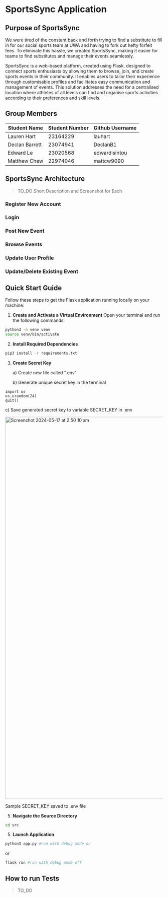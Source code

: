 # SportsSync Application

## Purpose of SportsSync

We were tired of the constant back and forth trying to find a substitute to fill in for our social sports team at UWA and having to fork out hefty forfeit fees. To eliminate this hassle, we created SportsSync, making it easier for teams to find substitutes and manage their events seamlessly.

SportsSync is a web-based platform, created using Flask, designed to connect sports enthusiasts by allowing them to browse, join, and create sports events in their community. It enables users to tailor their experience through customisable profiles and facilitates easy communication and management of events. This solution addresses the need for a centralised location where athletes of all levels can find and organise sports activities according to their preferences and skill levels.

## Group Members

| Student Name   | Student Number | Github Username |
| -------------- | -------------- | --------------- |
| Lauren Hart    | 23164229       | lauhart         |
| Declan Barrett | 23074941       | DeclanB1        |
| Edward Le      | 23020568       | edwardisintou   |
| Matthew Chew   | 22974046       | mattcw9090      |


## SportsSync Architecture

>TO_DO Short Description and Screenshot for Each

### Register New Account

### Login

### Post New Event

### Browse Events

### Update User Profile

### Update/Delete Existing Event

## Quick Start Guide

Follow these steps to get the Flask application running locally on your machine:

1. **Create and Activate a Virtual Environment**
   Open your terminal and run the following commands:

```bash
python3 -m venv venv
source venv/bin/activate
```

2. **Install Required Dependencies**

```bash
pip3 install -r requirements.txt
```

3. **Create Secret Key**

   a) Create new file called ".env" 

   b) Generate unique secret key in the terminal

```python3
import os
os.urandom(24)
quit()
```

   c) Save generated secret key to variable SECRET_KEY in .env

<img width="1214" alt="Screenshot 2024-05-17 at 2 50 10 pm" src="https://github.com/DeclanB1/Agile-Web-Development/assets/128463081/e2c0b633-4d24-4380-95c0-ff09bf7146ee">

Sample SECRET_KEY saved to .env file

5. **Navigate the Source Directory**

```bash
cd src
```

5. **Launch Application**

```bash
python3 app.py #run with debug mode on
```

or

```bash
flask run #run with debug mode off
```

## How to run Tests

>TO_DO
